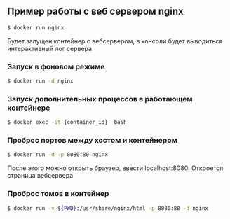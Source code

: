 ## Пример работы с веб сервером nginx


```bash
$ docker run nginx
```

Будет запущен контейнер с вебсервером, в консоли будет выводиться интерактивный лог сервера


### Запуск в фоновом режиме

```bash
$ docker run -d nginx
```

### Запуск дополнительных процессов в работающем контейнере

```bash
$ docker exec -it {container_id}  bash
```

### Проброс портов между хостом и контейнером

```bash
$ docker run -d -p 8080:80 nginx
```

После этого можно открыть браузер, ввести localhost:8080. Откроется страница вебсервера

### Проброс томов в контейнер

```bash
$ docker run -v ${PWD}:/usr/share/nginx/html -p 8080:80 -d nginx
```

